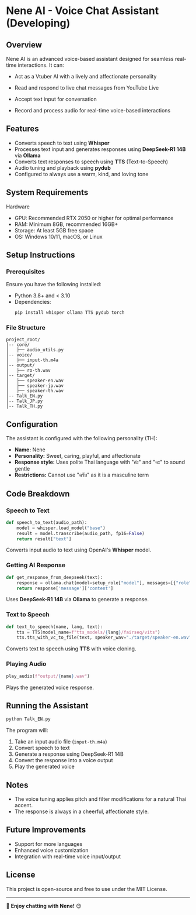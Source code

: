 # Nene AI - Voice Chat Assistant (Developing)

## Overview

Nene AI is an advanced voice-based assistant designed for seamless real-time interactions. It can:

- Act as a Vtuber AI with a lively and affectionate personality

- Read and respond to live chat messages from YouTube Live

- Accept text input for conversation

- Record and process audio for real-time voice-based interactions

## Features
- Converts speech to text using **Whisper**
- Processes text input and generates responses using **DeepSeek-R1 14B** via **Ollama**
- Converts text responses to speech using **TTS** (Text-to-Speech)
- Audio tuning and playback using **pydub**
- Configured to always use a warm, kind, and loving tone

## System Requirements

Hardware

- GPU: Recommended RTX 2050 or higher for optimal performance
- RAM: Minimum 8GB, recommended 16GB+
- Storage: At least 5GB free space
- OS: Windows 10/11, macOS, or Linux

## Setup Instructions
### Prerequisites
Ensure you have the following installed:
- Python 3.8+ and < 3.10
- Dependencies:
  ```bash
  pip install whisper ollama TTS pydub torch
  ```

### File Structure
```
project_root/
│-- core/
│   ├── audio_utils.py
│-- voice/
│   ├── input-th.m4a
│-- output/
│   ├── ro-th.wav
│-- target/
│   ├── speaker-en.wav
│   ├── speaker-jp.wav
│   ├── speaker-th.wav
│-- Talk_EN.py
│-- Talk_JP.py
│-- Talk_TH.py
```

## Configuration
The assistant is configured with the following personality (TH):
- **Name:** Nene
- **Personality:** Sweet, caring, playful, and affectionate
- **Response style:** Uses polite Thai language with "ค่ะ" and "คะ" to sound gentle
- **Restrictions:** Cannot use "ครับ" as it is a masculine term

## Code Breakdown

### Speech to Text
```python
def speech_to_text(audio_path):
    model = whisper.load_model("base")
    result = model.transcribe(audio_path, fp16=False)
    return result["text"]
```
Converts input audio to text using OpenAI's **Whisper** model.

### Getting AI Response
```python
def get_response_from_deepseek(text):
    response = ollama.chat(model=setup_role["model"], messages=[{"role": "system", "content": setup_role['setup-role']}, {"role": "user", "content": text}])
    return response['message']['content']
```
Uses **DeepSeek-R1 14B** via **Ollama** to generate a response.

### Text to Speech
```python
def text_to_speech(name, lang, text):
    tts = TTS(model_name=f"tts_models/{lang}/fairseq/vits")
    tts.tts_with_vc_to_file(text, speaker_wav="./target/speaker-en.wav", file_path=f"./output/{name}.wav")
```
Converts text to speech using **TTS** with voice cloning.

### Playing Audio
```python
play_audio(f"output/{name}.wav")
```
Plays the generated voice response.

## Running the Assistant
```python
python Talk_EN.py
```
The program will:
1. Take an input audio file (`input-th.m4a`)
2. Convert speech to text
3. Generate a response using DeepSeek-R1 14B
4. Convert the response into a voice output
5. Play the generated voice

## Notes
- The voice tuning applies pitch and filter modifications for a natural Thai accent.
- The response is always in a cheerful, affectionate style.

## Future Improvements
- Support for more languages
- Enhanced voice customization
- Integration with real-time voice input/output

## License
This project is open-source and free to use under the MIT License.

---
🎤 **Enjoy chatting with Nene!** 😊

